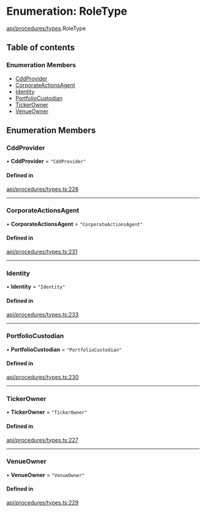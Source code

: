 # Enumeration: RoleType

[api/procedures/types](../wiki/api.procedures.types).RoleType

## Table of contents

### Enumeration Members

- [CddProvider](../wiki/api.procedures.types.RoleType#cddprovider)
- [CorporateActionsAgent](../wiki/api.procedures.types.RoleType#corporateactionsagent)
- [Identity](../wiki/api.procedures.types.RoleType#identity)
- [PortfolioCustodian](../wiki/api.procedures.types.RoleType#portfoliocustodian)
- [TickerOwner](../wiki/api.procedures.types.RoleType#tickerowner)
- [VenueOwner](../wiki/api.procedures.types.RoleType#venueowner)

## Enumeration Members

### CddProvider

• **CddProvider** = ``"CddProvider"``

#### Defined in

[api/procedures/types.ts:228](https://github.com/PolymeshAssociation/polymesh-sdk/blob/fe2e6dd1/src/api/procedures/types.ts#L228)

___

### CorporateActionsAgent

• **CorporateActionsAgent** = ``"CorporateActionsAgent"``

#### Defined in

[api/procedures/types.ts:231](https://github.com/PolymeshAssociation/polymesh-sdk/blob/fe2e6dd1/src/api/procedures/types.ts#L231)

___

### Identity

• **Identity** = ``"Identity"``

#### Defined in

[api/procedures/types.ts:233](https://github.com/PolymeshAssociation/polymesh-sdk/blob/fe2e6dd1/src/api/procedures/types.ts#L233)

___

### PortfolioCustodian

• **PortfolioCustodian** = ``"PortfolioCustodian"``

#### Defined in

[api/procedures/types.ts:230](https://github.com/PolymeshAssociation/polymesh-sdk/blob/fe2e6dd1/src/api/procedures/types.ts#L230)

___

### TickerOwner

• **TickerOwner** = ``"TickerOwner"``

#### Defined in

[api/procedures/types.ts:227](https://github.com/PolymeshAssociation/polymesh-sdk/blob/fe2e6dd1/src/api/procedures/types.ts#L227)

___

### VenueOwner

• **VenueOwner** = ``"VenueOwner"``

#### Defined in

[api/procedures/types.ts:229](https://github.com/PolymeshAssociation/polymesh-sdk/blob/fe2e6dd1/src/api/procedures/types.ts#L229)
